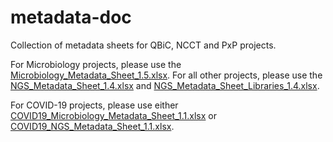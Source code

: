 # metadata-doc
Collection of metadata sheets for QBiC, NCCT and PxP projects.

For Microbiology projects, please use the [Microbiology_Metadata_Sheet_1.5.xlsx](https://github.com/qbicsoftware/metadata-doc/blob/master/Microbiology_Metadata_Sheet_1.5.xlsx).
For all other projects, please use the [NGS_Metadata_Sheet_1.4.xlsx](https://github.com/qbicsoftware/metadata-doc/blob/master/NGS_Metadata_Sheet_1.4.xlsx) and [NGS_Metadata_Sheet_Libraries_1.4.xlsx](https://github.com/qbicsoftware/metadata-doc/blob/master/NGS_Metadata_Sheet_Libraries_1.4.xlsx).

For COVID-19 projects, please use either [COVID19_Microbiology_Metadata_Sheet_1.1.xlsx](https://github.com/qbicsoftware/metadata-doc/blob/master/COVID19/COVID19_Microbiology_Metadata_Sheet_1.1.xlsx) or [COVID19_NGS_Metadata_Sheet_1.1.xlsx](https://github.com/qbicsoftware/metadata-doc/blob/master/COVID19/COVID19_NGS_Metadata_Sheet_1.1.xlsx).